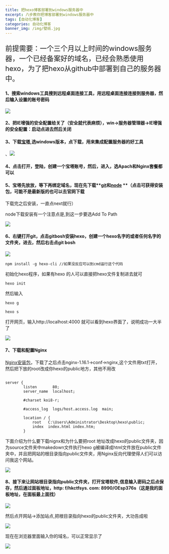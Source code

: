 ```yaml
---
title: 把hexo博客部署到windows服务器中
excerpt: 八步教你把博客部署到windows服务器中
tags: [自动化博客]
categories: 自动化博客
banner_img: /img/壁纸.jpg
---
```


<p class="note note-primary"; style="font-size:22px">
   前提需要：一个三个月以上时间的windows服务器，一个已经备案好的域名，已经会熟悉使用hexo，为了把hexo从github中部署到自己的服务器中。
</p>

#### 1、搜索windows工具搜到远程桌面连接工具，用远程桌面连接连接到服务器，然后输入设置的账号密码

![](https://tva1.sinaimg.cn/large/e6c9d24ely1h0geh1147mj20d808y0te.jpg)

#### 2、把IE增强的安全配置给关了（安全就代表麻烦），win->服务器管理器->IE增强的安全配置：启动点进去然后关闭

#### 3、下载[宝塔](https://www.bt.cn/),选windows版本，点下载，用来集成配置服务器的好工具

、![](https://tva1.sinaimg.cn/large/e6c9d24ely1h0geo2ismyj20is0eiabx.jpg)

#### 4、点击打开，登陆，创建一个宝塔账号，然后，进入，选Apach和Nginx套餐都可以

#### 5、宝塔先放放，等下再绑定域名，现在先下载**[git](http://hkctfsys.com/Git-2.30.0.2-64-bit.exe)**和**[node](http://hkctfsys.com/node-v15.10.0-x64.msi) **（点击可获得安装包，可能不是最新版的也可以去官网下载

下载完之后安装，一直点next就行）

node下载安装有一个注意点是,到这一步要选Add To Path

![](https://tva1.sinaimg.cn/large/e6c9d24ely1h0gelil50mj20dz0b1dh7.jpg)

#### 6、右键打开git，点击gitbosh安装hexo，创建一个hexo名字的或者任何名字的文件夹，进去，然后右击点git bosh

![](https://tva1.sinaimg.cn/large/e6c9d24ely1h0gela2e7oj208a0a7mxd.jpg)

```undefined
npm install -g hexo-cli //如果没反应可以到cmd运行这个代码
```

初始化hexo程序，如果有hexo 的人可以直接把hexo文件复制进去就可

```kotlin
hexo init 
```

然后输入

```
hexo g
```

```
hexo s
```

打开网页，输入http://localhost:4000 就可以看到hexo界面了，说明成功一大半了



![](https://tva1.sinaimg.cn/large/e6c9d24ely1h0geojqhh7j21800ouad9.jpg)

#### 7、下载和配置Nginx

[Nginx安装包](http://hkctfsys.com/nginx-1.16.1.zip)，下载了之后点击nginx-1.16.1->conf->nginx,这个文件用txt打开，然后把下放的root改成你hexo的public地方，其他不用改

```

server {
        listen       80;
        server_name  localhost;

        #charset koi8-r;

        #access_log  logs/host.access.log  main;

        location / {
            root   C:\Users\Administrator\Desktop\hexo\public;
            index  index.html index.htm;
        }

```

下面介绍为什么要下载nignx和为什么要把root 地址改成hexo的public文件夹，因为source文件夹中makedown文件执行hexo g被编译成html文件放在public文件夹中，并且把网站的根目录指向public文件夹，用Nginx反向代理使得人们可以访问我这个网站。

![](https://tva1.sinaimg.cn/large/e6c9d24ely1h0gene2lewj20m80dcjro.jpg)

#### 8、接下来让网站根目录指向public文件夹，打开宝塔软件,信息输入密码之后点保存，然后通过面板地址，http: f/hkctfsys. com: 8990/OEsp376s（这是我的面板地址，在面板最上面找）

![](https://tva1.sinaimg.cn/large/e6c9d24ely1h0gekb9somj20jh0gmq4t.jpg)

然后点开网站->添加站点,把根目录指向hexo的public文件夹，大功告成啦

![](https://tva1.sinaimg.cn/large/e6c9d24ely1h0gek24os0j216z0mxjth.jpg)

现在在浏览器里面输入你的域名，可以正常显示了

![](https://tva1.sinaimg.cn/large/e6c9d24ely1h0gekr3d8lj21hc0szgt0.jpg)